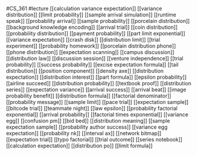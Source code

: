 #CS_361
#lecture
[[calculation variance expectation]]
[[variance distribution]]
[[limit probability]]
[[sample arrival simulation]]
[[runtime speak]]
[[probability arrival]]
[[sample probability]]
[[porcelain distribution]]
[[background knowledge encoding]]
[[arrival trial]]
[[coin distribution]]
[[probability distribution]]
[[payment probability]]
[[part limit exponential]]
[[variance expectation]]
[[crash disk]]
[[distribution limit]]
[[trial experiment]]
[[probability homework]]
[[porcelain distribution phone]]
[[phone distribution]]
[[expectation scanning]]
[[campus discussion]]
[[distribution law]]
[[discussion session]]
[[venture independence]]
[[trial probability]]
[[success probability]]
[[excise expectation formula]]
[[tail distribution]]
[[position component]]
[[density axe]]
[[distribution expectation]]
[[distribution interest]]
[[part formula]]
[[epsilon probability]]
[[airline succeed]]
[[distribution probability]]
[[textbook proof]]
[[distribution series]]
[[expectation variance]]
[[arrival success]]
[[arrival beat]]
[[image probability benefit]]
[[distribution formula]]
[[factorial denominator]]
[[probability message]]
[[sample limit]]
[[pace trial]]
[[expectation sample]]
[[bitcode trial]]
[[teammate night]]
[[law epsilon]]
[[probability factorial exponential]]
[[arrival probability]]
[[factorial times exponential]]
[[variance egg]]
[[confusion pm]]
[[bid bed]]
[[distribution meaning]]
[[sample expectation sample]]
[[probability author success]]
[[variance egg expectation]]
[[probability nk]]
[[interval ax]]
[[network bitmap]]
[[expectation trial]]
[[typo factorial]]
[[trial outcome]]
[[series notebook]]
[[calculation expectation]]
[[distribution po]]
[[limit formula]]
